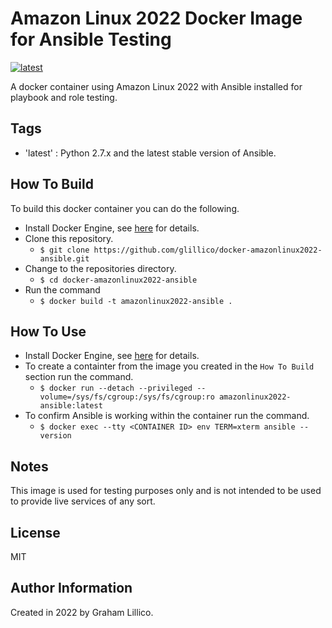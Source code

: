 # Amazon Linux 2022 Docker Image for Ansible Testing

[![latest](https://github.com/glillico/docker-amazonlinux2022-ansible/workflows/latest/badge.svg)](https://github.com/glillico/docker-amazonlinux2022-ansible/actions?query=workflow%3Alatest)

A docker container using Amazon Linux 2022 with Ansible installed for playbook and role testing.

## Tags

  - 'latest'  : Python 2.7.x and the latest stable version of Ansible.

## How To Build

To build this docker container you can do the following.

  - Install Docker Engine, see [here](https://docs.docker.com/engine/install/) for details.
  - Clone this repository.
    - `$ git clone https://github.com/glillico/docker-amazonlinux2022-ansible.git`
  - Change to the repositories directory.
    - `$ cd docker-amazonlinux2022-ansible`
  - Run the command
    - `$ docker build -t amazonlinux2022-ansible .`

## How To Use

  - Install Docker Engine, see [here](https://docs.docker.com/engine/install/) for details.
  - To create a containter from the image you created in the `How To Build` section run the command.
    - `$ docker run --detach --privileged --volume=/sys/fs/cgroup:/sys/fs/cgroup:ro amazonlinux2022-ansible:latest`
  - To confirm Ansible is working within the container run the command.
    - `$ docker exec --tty <CONTAINER ID> env TERM=xterm ansible --version`

## Notes

This image is used for testing purposes only and is not intended to be used to provide live services of any sort.

## License

MIT

## Author Information

Created in 2022 by Graham Lillico.

